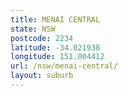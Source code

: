 ```yaml
---
title: MENAI CENTRAL
state: NSW
postcode: 2234
latitude: -34.021938
longitude: 151.004412
url: /nsw/menai-central/
layout: suburb
---
```

